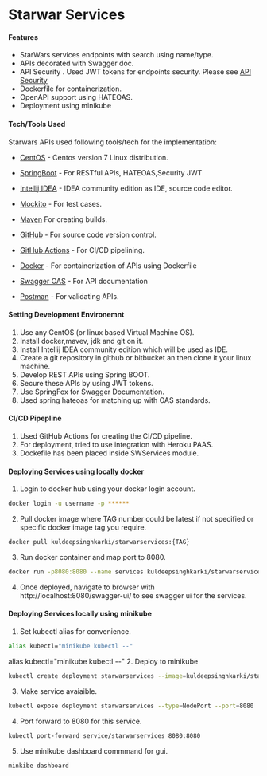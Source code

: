 # Starwar Services 
#### Features
- StarWars services endpoints with search using name/type.
- APIs decorated with Swagger doc.
- API Security . Used JWT tokens for endpoints security. Please see [API Security]
- Dockerfile for containerization.
- OpenAPI support using HATEOAS.
- Deployment using minikube

#### Tech/Tools Used
Starwars APIs used following tools/tech for the implementation:
- [CentOS] - Centos version 7 Linux distribution.
- [SpringBoot] - For RESTful APIs, HATEOAS,Security JWT
- [Intellij IDEA] - IDEA community edition as IDE, source code editor.
- [Mockito] - For test cases.
- [Maven] For creating builds.
- [GitHub] -  For source code version control.
- [GitHub Actions] - For CI/CD pipelining.
- [Docker] - For containerization of APIs using Dockerfile
- [Swagger OAS] - For API documentation
- [Postman] - For validating APIs.

   [SpringBoot]: <https://spring.io/projects/spring-boot>
   [GitHub]: <https://github.com/kuldeepsinghkarki/starwars.git>
   [GitHub Actions]: <https://github.com/kuldeepsinghkarki/starwars/actions>
   [Mockito]: <https://site.mockito.org/>
   [Docker]: <https://hub.docker.com/repository/docker/kuldeepsinghkarki/starwarservices>
   [Intellij IDEA]: <https://www.jetbrains.com/idea/download/>
   [Swagger OAS]: <https://swagger.io/specification/>
   [API Security]:<https://github.com/kuldeepsinghkarki/starwars/blob/master/AuthFlowsSequenceDiag.svg>
   [CentOS]:<https://www.centos.org>
   [Maven]:<https://maven.apache.org/guides/introduction/introduction-to-the-lifecycle.html>
   [Postman]:<https://www.postman.com>


#### Setting Development Environemnt
1. Use any CentOS (or linux based Virtual Machine OS).
2. Install docker,mavev, jdk and git on it.
3. Install Intellij IDEA community edition which will be used as IDE.
4. Create a git repository in github or bitbucket an then clone it your linux machine.
5. Develop REST APIs using Spring BOOT.
6. Secure these APIs by using JWT tokens.
7. Use SpringFox for Swagger Documentation.
8. Used spring hateoas for matching up with OAS standards.

#### CI/CD Pipepline
1. Used GitHub Actions for creating the CI/CD pipeline.
2. For deployment, tried to use integration with Heroku PAAS.
3. Dockefile has been placed inside SWServices module.

#### Deploying Services using locally docker
1. Login to docker hub using your docker login account.
```sh
docker login -u username -p ******
```
2. Pull docker image where TAG number could be latest if not specified or specific docker image tag you require.
```sh
docker pull kuldeepsinghkarki/starwarservices:{TAG}
```
3. Run docker container and map port to 8080.
```sh
docker run -p8080:8080 --name services kuldeepsinghkarki/starwarservices:{TAG}
```
4. Once deployed, navigate to browser with http://localhost:8080/swagger-ui/ to see swagger ui for the services.


#### Deploying Services locally using minikube
1. Set kubectl alias for convenience.
```sh
alias kubectl="minikube kubectl --"
```
alias kubectl="minikube kubectl --"
2. Deploy to minikube
```sh
kubectl create deployment starwarservices --image=kuldeepsinghkarki/starwarservices:latest
```
3. Make service avaiaible.
```sh
kubectl expose deployment starwarservices --type=NodePort --port=8080
```
4. Port forward to 8080 for this service.
```sh
kubectl port-forward service/starwarservices 8080:8080
```
5. Use minikube dashboard commmand for gui.
```sh
minkibe dashboard
```
